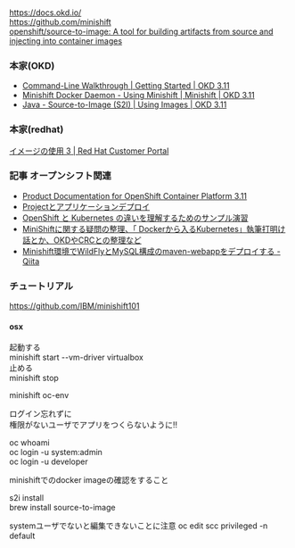 ###
https://docs.okd.io/  
https://github.com/minishift  
[openshift/source-to-image: A tool for building artifacts from source and injecting into container images](https://github.com/openshift/source-to-image)  

### 本家(OKD)
- [Command-Line Walkthrough | Getting Started | OKD 3.11](https://docs.okd.io/3.11/getting_started/developers_cli.html)  
- [Minishift Docker Daemon - Using Minishift | Minishift | OKD 3.11](https://docs.okd.io/3.11/minishift/using/docker-daemon.html)  
- [Java - Source-to-Image (S2I) | Using Images | OKD 3.11](https://docs.okd.io/3.11/using_images/s2i_images/java.html#s2i-images-java-deploy-applications-from-source)  

### 本家(redhat)
[イメージの使用 3 | Red Hat Customer Portal](https://access.redhat.com/documentation/ja-jp/openshift_online/3/html-single/using_images/index#using-images-s2i-images-java)  

### 記事 オープンシフト関連
- [Product Documentation for OpenShift Container Platform 3.11](https://access.redhat.com/documentation/ja-jp/openshift_container_platform/3.11/)  
- [Projectとアプリケーションデプロイ](https://thinkit.co.jp/article/15696?page=0%2C1)  
- [OpenShift と Kubernetes の違いを理解するためのサンプル演習](https://developer.ibm.com/jp/technologies/containers/tutorials/examples-differentiate-openshift-kubernetes/)  
- [MiniShiftに関する疑問の整理、「 Dockerから入るKubernetes」執筆打明け話とか、OKDやCRCとの整理など](https://qiita.com/MahoTakara/items/3c1c208640518e832660)  
- [Minishift環境でWildFlyとMySQL構成のmaven-webappをデプロイする - Qiita](https://qiita.com/zaki-lknr/items/867d858ccb7430521a8a) 

### チュートリアル
https://github.com/IBM/minishift101  


#### osx
起動する  
minishift start --vm-driver virtualbox  
止める  
minishift stop  

minishift oc-env  

ログイン忘れずに  
権限がないユーザでアプリをつくらないように!!  

oc whoami  
oc login -u system:admin  
oc login -u developer  

minishiftでのdocker imageの確認をすること  

s2i install  
brew install source-to-image  

systemユーザでないと編集できないことに注意
oc edit scc privileged -n default  





